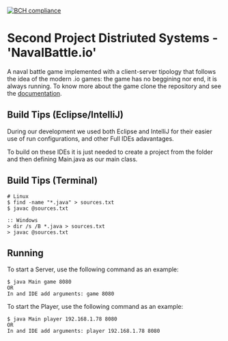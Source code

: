 [![BCH compliance](https://bettercodehub.com/edge/badge/EdgarACarneiro/feup-sdis-navalBattle.io?branch=master&token=cc268dedf0e5bd6570ae8c2935ad72a14cdeff32)](https://bettercodehub.com/)

# Second Project Distriuted Systems - 'NavalBattle.io'

A naval battle game implemented with a client-server tipology that follows the idea of the modern .io games: the game has no beggining nor end, it is always running. To know more about the game clone the repository and see the [documentation](https://github.com/EdgarACarneiro/feup-sdis-navalBattle.io/blob/master/navalBattle/docs/report%20(1).pdf). 

## Build Tips (Eclipse/IntelliJ)

During our development we used both Eclipse and IntelliJ for their easier use of run configurations, and other Full IDEs adavantages.

To build on these IDEs it is just needed to create a project from the folder and then defining Main.java as our main class.

## Build Tips (Terminal)
```
# Linux
$ find -name "*.java" > sources.txt
$ javac @sources.txt

:: Windows
> dir /s /B *.java > sources.txt
> javac @sources.txt
```

## Running

To start a Server, use the following command as an example:
```
$ java Main game 8080
OR
In and IDE add arguments: game 8080
```

To start the Player, use the following command as an example:
```
$ java Main player 192.168.1.78 8080
OR
In and IDE add arguments: player 192.168.1.78 8080
```
